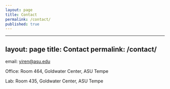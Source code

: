 ```yaml
---
layout: page
title: Contact
permalink: /contact/
published: true
---
```

---
layout: page
title: Contact
permalink: /contact/
---

email: [yiren@asu.edu](mailto:yiren@asu.edu) 

Office: Room 464, Goldwater Center, ASU Tempe

Lab: Room 435, Goldwater Center, ASU Tempe
